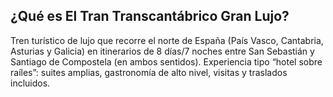 ## ¿Qué es El Tran Transcantábrico Gran Lujo?
Tren turístico de lujo que recorre el norte de España (País Vasco, Cantabria, Asturias y Galicia) en itinerarios de 8 días/7 noches entre San Sebastián y Santiago de Compostela (en ambos sentidos). Experiencia tipo “hotel sobre raíles”: suites amplias, gastronomía de alto nivel, visitas y traslados incluidos.
